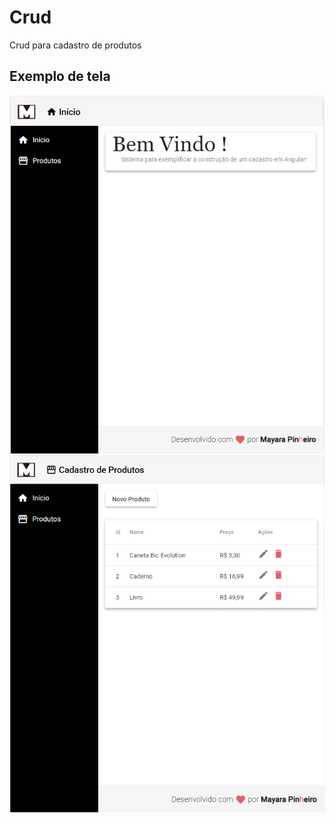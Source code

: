 # Crud

Crud para cadastro de produtos


##  Exemplo de tela



<img src="https://github.com/maypinheiro/frontend/blob/master/src/assets/img/01inicial.PNG" width="600">
<img src="https://github.com/maypinheiro/frontend/blob/master/src/assets/img/02produtos.PNG" width="600">


